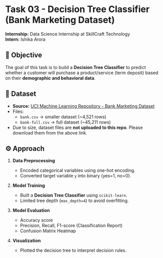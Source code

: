 # Task 03 - Decision Tree Classifier (Bank Marketing Dataset)

**Internship:** Data Science Internship at SkillCraft Technology  
**Intern:** Ishika Arora  

## 🎯 Objective
The goal of this task is to build a **Decision Tree Classifier** to predict whether a customer will purchase a product/service (term deposit) based on their **demographic and behavioral data**.

## 📂 Dataset
- **Source:** [UCI Machine Learning Repository - Bank Marketing Dataset](https://archive.ics.uci.edu/ml/datasets/bank+marketing)  
- Files:  
  - `bank.csv` → smaller dataset (~4,521 rows)  
  - `bank-full.csv` → full dataset (~45,211 rows)  
- Due to size, dataset files are **not uploaded to this repo**. Please download them from the above link.

## ⚙️ Approach
1. **Data Preprocessing**
   - Encoded categorical variables using one-hot encoding.  
   - Converted target variable `y` into binary (yes=1, no=0).  

2. **Model Training**
   - Built a **Decision Tree Classifier** using `scikit-learn`.  
   - Limited tree depth (`max_depth=4`) to avoid overfitting.  

3. **Model Evaluation**
   - Accuracy score  
   - Precision, Recall, F1-score (Classification Report)  
   - Confusion Matrix Heatmap  

4. **Visualization**
   - Plotted the decision tree to interpret decision rules.  

